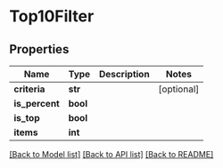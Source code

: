 # Top10Filter

## Properties
Name | Type | Description | Notes
------------ | ------------- | ------------- | -------------
**criteria** | **str** |  | [optional] 
**is_percent** | **bool** |  | 
**is_top** | **bool** |  | 
**items** | **int** |  | 

[[Back to Model list]](../README.md#documentation-for-models) [[Back to API list]](../README.md#documentation-for-api-endpoints) [[Back to README]](../README.md)


